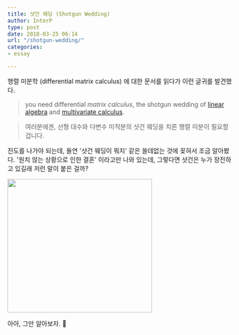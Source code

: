 ```yaml
---
title: 샷건 웨딩 (Shotgun Wedding)
author: InterP
type: post
date: 2018-03-25 06:14
url: "/shotgun-wedding/"
categories:
- essay

---
```

행렬 미분학 (differential matrix calculus) 에 대한 문서를 읽다가 이런 글귀를 발견했다.

> you need differential _matrix calculus_, the shotgun wedding of [linear algebra][1] and [multivariate calculus][2].
  
> 여러분에겐, 선형 대수와 다변수 미적분의 샷건 웨딩을 치른 행렬 미분이 필요할 겁니다.

진도를 나가야 되는데, 돌연 '샷건 웨딩이 뭐지' 같은 쓸데없는 것에 꽂혀서 조금 알아봤다. '원치 않는 상황으로 인한 결혼' 이라고만 나와 있는데, 그렇다면 샷건은 누가 장전하고 있길래 저런 말이 붙은 걸까?

<img class="wp-image-1277 alignnone" src="http://interp.iwinv.net/wp-content/uploads/2018/02/daughter-sex-boyfriend-dad-text.jpg" alt="" width="324" height="300" srcset="https://interp.blog/wp-content/uploads/2018/02/daughter-sex-boyfriend-dad-text.jpg 479w, https://interp.blog/wp-content/uploads/2018/02/daughter-sex-boyfriend-dad-text-300x278.jpg 300w" sizes="(max-width: 324px) 100vw, 324px" />

아아, 그만 알아보자. 🔫

&nbsp;

 [1]: https://en.wikipedia.org/wiki/Linear_algebra
 [2]: https://en.wikipedia.org/wiki/Multivariable_calculus